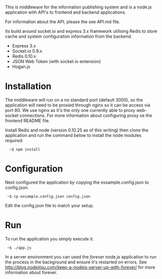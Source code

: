 This is middleware for the information publishing system and is a node.js application with API's to frontend and backend applications.

For information about the API, please the see API.md file.

Its build around socket.io and express 3.x framework utilising Redis to store cache and system configuration information from the backend.

 * Express 3.x
 * Socket.io 0.9.x
 * Redis 0.10.x
 * JSON Web Token (with socket.io extension)
 * Hogan.js

# Installation
The middleware will run on a no standard port (default 3000), so the application will need to be proxied through nginx so it can be access via port 80. We use nginx as it's the only one currently able to proxy web-socket connections. For more information about configuring proxy se the frontend README file.

Install Redis and node (version 0.10.25 as of this writing) then clone the application and run the command below to install the node modules required:
```
  ~$ npm install
```

# Configuration
Next configured the application by copying the exsample.config.json to config.json.
```
 ~$ cp exsample.config.json config.json
```

Edit the config.json file to match your setup.

# Run
To run the application you simply execute it.
```
 ~$ ./app.js
```

In a server environment you can used the _forever_ node.js application to run the process in the background and ensure it's restarted on errors. See http://blog.nodejitsu.com/keep-a-nodejs-server-up-with-forever/ for more information about forever.